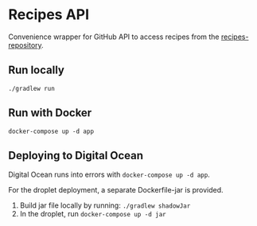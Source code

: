 # Recipes API

Convenience wrapper for GitHub API to access recipes from the [recipes-repository](https://github.com/vilikin/recipes).

## Run locally

```
./gradlew run
```

## Run with Docker

```
docker-compose up -d app
```

## Deploying to Digital Ocean

Digital Ocean runs into errors with `docker-compose up -d app`.

For the droplet deployment, a separate Dockerfile-jar is provided.

1. Build jar file locally by running: `./gradlew shadowJar`
2. In the droplet, run `docker-compose up -d jar`
